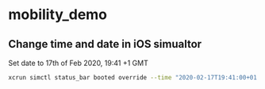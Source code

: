 # mobility_demo

## Change time and date in iOS simualtor
Set date to 17th of Feb 2020, 19:41 +1 GMT
```sh
xcrun simctl status_bar booted override --time "2020-02-17T19:41:00+01:00"
```